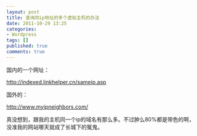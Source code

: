```yaml
---
layout: post
title: 查询同ip地址的多个虚拟主机的办法
date: 2011-10-29 13:25
categories:
- Wordpress
tags: []
published: true
comments: true
---
```

国内的一个网址：

<http://indexed.linkhelper.cn/sameip.asp>

国外的：

<http://www.myipneighbors.com/>

真没想到，跟我的主机同一个ip的域名有那么多。不过肿么80%都是带色的啊，没准我的网站哪天就成了长城下的冤鬼。
